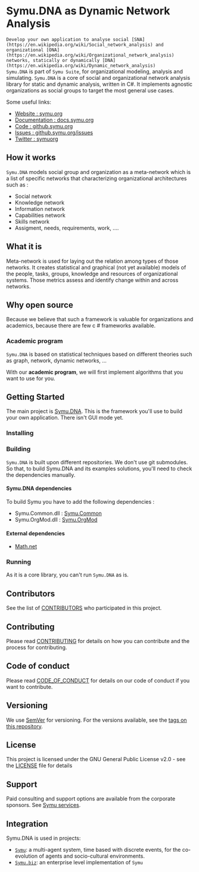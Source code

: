 # Symu.DNA as Dynamic Network Analysis

``Develop your own application to analyse social [SNA](https://en.wikipedia.org/wiki/Social_network_analysis) and organizational [ONA](https://en.wikipedia.org/wiki/Organizational_network_analysis) networks, statically or dynamically [DNA](https://en.wikipedia.org/wiki/Dynamic_network_analysis)``<br>
``Symu.DNA`` is part of ``Symu Suite``, for organizational modeling, analysis and simulating.
``Symu.DNA`` is a core of social and organizational network analysis library for static and dynamic analysis, written in C#.
It implements agnostic organizations as social groups to target the most general use cases.

Some useful links:
* [Website : symu.org](https://symu.org/)
* [Documentation : docs.symu.org](http://docs.symu.org/)
* [Code : github.symu.org](http://github.symu.org/)
* [Issues : github.symu.org/issues](http://github.symu.org/issues/)
* [Twitter : symuorg](https://twitter.com/symuorg)

## How it works

``Symu.DNA`` models social group and organization as a meta-network which is a list of specific networks that characterizing organizational architectures such as :

* Social network
* Knowledge network
* Information network
* Capabilities network
* Skills network
* Assigment, needs, requirements, work, ....

## What it is

Meta-network is used for laying out the relation among types of those networks. 
It creates statistical and graphical (not yet available) models of the people, tasks, groups, knowledge and resources of organizational systems.
Those metrics assess and identify change within and across networks.

## Why open source

Because we believe that such a framework is valuable for organizations and academics, because there are few c # frameworks available.

### Academic program

``Symu.DNA`` is based on statistical techniques based on different theories such as graph, network, dynamic networks, ...

With our **academic program**, we will first implement algorithms that you want to use for you.

## Getting Started
The main project is [Symu.DNA](https://github.com/lmorisse/Symu.DNA/tree/master/sourceCode/SymuDNA). This is the framework you'll use to build your own application.
There isn't GUI mode yet.

### Installing


### Building

``Symu.DNA`` is built upon different repositories. We don't use git submodules. So that, to build Symu.DNA and its examples solutions, you'll need to check the dependencies manually.

#### Symu.DNA dependencies
To build Symu you have to add the following dependencies :
* Symu.Common.dll : [Symu.Common](https://github.com/lmorisse/Symu.Common/releases/latest) 
* Symu.OrgMod.dll : [Symu.OrgMod](https://github.com/lmorisse/Symu.OrgMod/releases/latest) 

#### External dependencies
* [Math.net](https://www.math.net/)

### Running

As it is a core library, you can't run ``Symu.DNA`` as is.

## Contributors

See the list of [CONTRIBUTORS](CONTRIBUTORS.md) who participated in this project.

## Contributing

Please read [CONTRIBUTING](CONTRIBUTING.md) for details on how you can contribute and the process for contributing.

## Code of conduct

Please read [CODE_OF_CONDUCT](CODE_OF_CONDUCT.md) for details on our code of conduct if you want to contribute.

## Versioning

We use [SemVer](http://semver.org/) for versioning. For the versions available, see the [tags on this repository](https://github.com/lmorisse/Symu/releases). 

## License

This project is licensed under the GNU General Public License v2.0 - see the [LICENSE](LICENSE) file for details

## Support

Paid consulting and support options are available from the corporate sponsors. See [Symu services](https://symu.org/services/).

## Integration

Symu.DNA is used in projects:
- [``Symu``](http://github.symu.org/): a multi-agent system, time based with discrete events, for the co-evolution of agents and socio-cultural environments.
- [``Symu.biz``](http://symu.biz): an enterprise level implementation of ``Symu``
